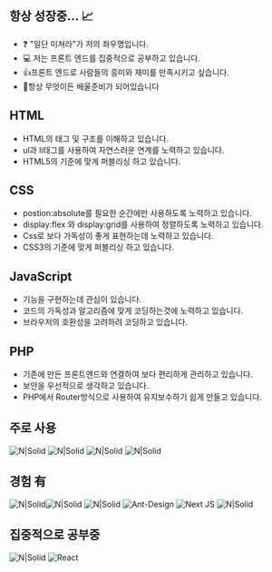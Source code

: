 ## 항상 성장중... 📈 

- ❓ "일단 미쳐라"가  저의 좌우명입니다.
- 💻 저는 프론트 엔드를 집중적으로 공부하고 있습니다.
- 👍프론트 엔드로 사람들의 흥미와 재미를 만족시키고 싶습니다.
- 📕항상 무엇이든 배울준비가 되어있습니다


## HTML
- HTML의 태그 및 구조를 이해하고 있습니다.
- ul과 li태그를 사용하여 자연스러운 연계를 노력하고 있습니다.
- HTML5의 기준에 맞게 퍼블리싱 하고 있습니다.
## CSS
- postion:absolute를 필요한 순간에만 사용하도록 노력하고 있습니다.
- display:flex 와 display:grid를 사용하여 정렬하도록 노력하고 있습니다.
- Css로 보다 가독성이 좋게 표현하는데 노력하고 있습니다.
- CSS3의 기준에 맞게 퍼블리싱 하고 있습니다.
## JavaScript
- 기능을 구현하는데 관심이 있습니다.
- 코드의 가독성과 알고리즘에 맞게 코딩하는것에 노력하고 있습니다.
- 브라우저의 호환성을 고려하려 코딩하고 있습니다.

## PHP
- 기존에 만든 프론트엔드와 연결하여 보다 편리하게 관리하고 있습니다.
- 보안을 우선적으로 생각하고 있습니다.
- PHP에서 Router방식으로 사용하여 유지보수하기 쉽게 만들고 있습니다.

## 주로 사용
![N|Solid](https://img.shields.io/badge/HTML5-E34F26?style=for-the-badge&logo=html5&logoColor=white) ![N|Solid](https://img.shields.io/badge/CSS3-1572B6?style=for-the-badge&logo=css3&logoColor=white) ![N|Solid](https://img.shields.io/badge/JavaScript-323330?style=for-the-badge&logo=javascript&logoColor=F7DF1E) ![N|Solid](https://img.shields.io/badge/PHP-777BB4?style=for-the-badge&logo=php&logoColor=white)

## 경험 有
 ![N|Solid](https://img.shields.io/badge/Python-14354C?style=for-the-badge&logo=python&logoColor=white)![N|Solid](https://img.shields.io/badge/GitHub-100000?style=for-the-badge&logo=github&logoColor=white) ![N|Solid](https://img.shields.io/badge/C-00599C?style=for-the-badge&logo=c&logoColor=white) ![Ant-Design](https://img.shields.io/badge/-AntDesign-%230170FE?style=for-the-badge&logo=ant-design&logoColor=white)    ![Next JS](https://img.shields.io/badge/Next-black?style=for-the-badge&logo=next.js&logoColor=white) ![N|Solid](https://img.shields.io/badge/mysql-%2300f.svg?style=for-the-badge&logo=mysql&logoColor=white)


## 집중적으로 공부중
![N|Solid](https://img.shields.io/badge/TypeScript-007ACC?style=for-the-badge&logo=typescript&logoColor=white) ![React](https://img.shields.io/badge/react-%2320232a.svg?style=for-the-badge&logo=react&logoColor=%2361DAFB)
